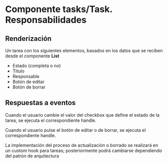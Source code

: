 # Componente tasks/Task. Responsabilidades

## Renderización

Un tarea con los siguientes elementos, basados en los datos que se reciben desde el componente **List**

-   Estado (completa o no)
-   Titulo
-   Responsable
-   Botón de editar
-   Botón de borrar

## Respuestas a eventos

Cuando el usuario cambie el valor del checkbox que define el estado de la tarea,
se ejecuta el correspondiente handle.

Cuando el usuario pulse el botón de editar o de borrar, se ejecuta el correspondiente handle.

La implementación del proceso de actualización o borrado se realizará en un custom hook para tareas; posteriormente podrá cambiarse dependiendo del patrón de arquitectura
